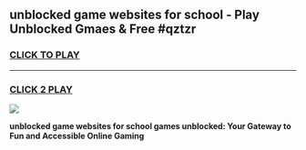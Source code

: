 
## unblocked game websites for school - Play Unblocked Gmaes & Free #qztzr
<h3>
<a href="https://premium.freeplayer.one?title=unblocked_game_websites_for_school&ref=03M">CLICK TO PLAY</a></h3>
<hr>

<h3>
<a href="https://premium.freeplayer.one?title=unblocked_game_websites_for_school&ref=03M">CLICK 2 PLAY</a>
  
</h3>

<a href="https://premium.freeplayer.one?title=unblocked_game_websites_for_school&ref=03M"><img src="https://clearcache.store/games.png"></a>


**unblocked game websites for school games unblocked: Your Gateway to Fun and Accessible Online Gaming**
